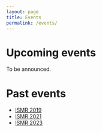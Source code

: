 ```yaml
---
layout: page
title: Events
permalink: /events/
---
```


# Upcoming events

To be announced.

# Past events

- [ISMR 2019](/ismr2019/index)
- [ISMR 2021](/ismr2021/index)
- [ISMR 2023](/ismr2023/index)

